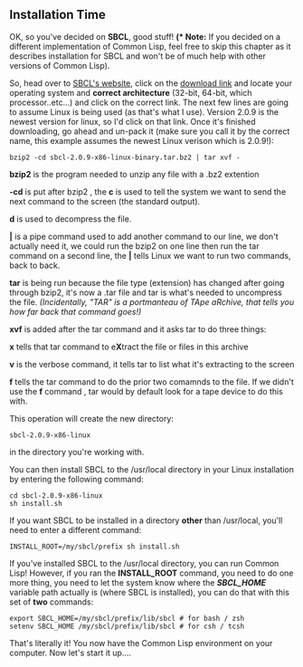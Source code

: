 ## Installation Time

OK, so you've decided on **SBCL**, good stuff!  **(\* Note:** If you decided on a different implementation of Common Lisp, feel free to skip
this chapter as it describes installation for SBCL and won't be of much help with other versions of Common Lisp).

So, head over to [SBCL's website](https://www.sbcl.org), click on the [download link](https://www.sbcl.org/platform-table.html) and locate your
operating system and **correct architecture** (32-bit, 64-bit, which processor..etc...) and click on the correct link. The next few
lines are going to assume Linux is being used (as that's what I use). Version 2.0.9 is the newest version for linux, so I'd click on that link. 
Once it's finished downloading, go ahead and un-pack it (make sure you call it by the correct name, this example assumes the newest 
Linux verison which is 2.0.9!):

```
bzip2 -cd sbcl-2.0.9-x86-linux-binary.tar.bz2 | tar xvf -
```

**bzip2** is the program needed to unzip any file with a .bz2 extention

**-cd** is put after bzip2 , the **c** is used to tell the system we want to send the next command to the screen (the standard output).

**d** is used to decompress the file.

**|** is a pipe command used to add another command to our line, we don't actually need it, we could run the bzip2 on one line
      then run the tar command on a second line, the **|** tells Linux we want to run two commands, back to back.

**tar** is being run because the file type (extension) has changed after going through bzip2, it's now a .tar file and 
        tar is what's needed to uncompress the file. *(Incidentally, "TAR" is a portmanteau of TApe aRchive, that tells you
        how far back that command goes!)*
        
**xvf** is added after the tar command and it asks tar to do three things:

**x** tells that tar command to e**X**tract the file or files in this archive

**v** is the verbose command, it tells tar to list what it's extracting to the screen

**f** tells the tar command to do the prior two comamnds to the file. If we didn't use the **f** command , tar would by default
      look for a tape device to do this with.
      
This operation will create the new directory:

```
sbcl-2.0.9-x86-linux

````

in the directory you're working with.

You can then install SBCL to the /usr/local directory in your Linux installation by entering the following command:

```
cd sbcl-2.0.9-x86-linux
sh install.sh
```

If you want SBCL to be installed in a directory **other** than /usr/local, you'll need to enter a different command:

```
INSTALL_ROOT=/my/sbcl/prefix sh install.sh
```

If you've installed SBCL to the /usr/local directory, you can run Common Lisp!  However, if you ran the **INSTALL_ROOT** command, you need
to do one more thing, you need to let the system know where the ***SBCL_HOME*** variable path actually is (where SBCL is installed), you 
can do that with this set of **two** commands:

```
export SBCL_HOME=/my/sbcl/prefix/lib/sbcl # for bash / zsh
setenv SBCL_HOME /my/sbcl/prefix/lib/sbcl # for csh / tcsh
```

That's literally it!  You now have the Common Lisp environment on your computer. Now let's start it up....


